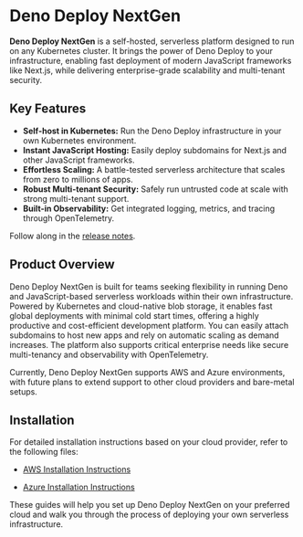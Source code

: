 # Deno Deploy NextGen

**Deno Deploy NextGen** is a self-hosted, serverless platform designed to run on
any Kubernetes cluster. It brings the power of Deno Deploy to your
infrastructure, enabling fast deployment of modern JavaScript frameworks like
Next.js, while delivering enterprise-grade scalability and multi-tenant
security.

## Key Features

- **Self-host in Kubernetes:** Run the Deno Deploy infrastructure in your own
  Kubernetes environment.
- **Instant JavaScript Hosting:** Easily deploy subdomains for Next.js and other
  JavaScript frameworks.
- **Effortless Scaling:** A battle-tested serverless architecture that scales
  from zero to millions of apps.
- **Robust Multi-tenant Security:** Safely run untrusted code at scale with
  strong multi-tenant support.
- **Built-in Observability:** Get integrated logging, metrics, and tracing
  through OpenTelemetry.

Follow along in the [release notes](./RELEASE_NOTES.md).

## Product Overview

Deno Deploy NextGen is built for teams seeking flexibility in running Deno and
JavaScript-based serverless workloads within their own infrastructure. Powered
by Kubernetes and cloud-native blob storage, it enables fast global deployments
with minimal cold start times, offering a highly productive and cost-efficient
development platform. You can easily attach subdomains to host new apps and rely
on automatic scaling as demand increases. The platform also supports critical
enterprise needs like secure multi-tenancy and observability with OpenTelemetry.

Currently, Deno Deploy NextGen supports AWS and Azure environments, with future
plans to extend support to other cloud providers and bare-metal setups.

## Installation

For detailed installation instructions based on your cloud provider, refer to
the following files:

- [AWS Installation Instructions](aws/README.md)

- [Azure Installation Instructions](azure/README.md)

These guides will help you set up Deno Deploy NextGen on your preferred cloud
and walk you through the process of deploying your own serverless
infrastructure.

